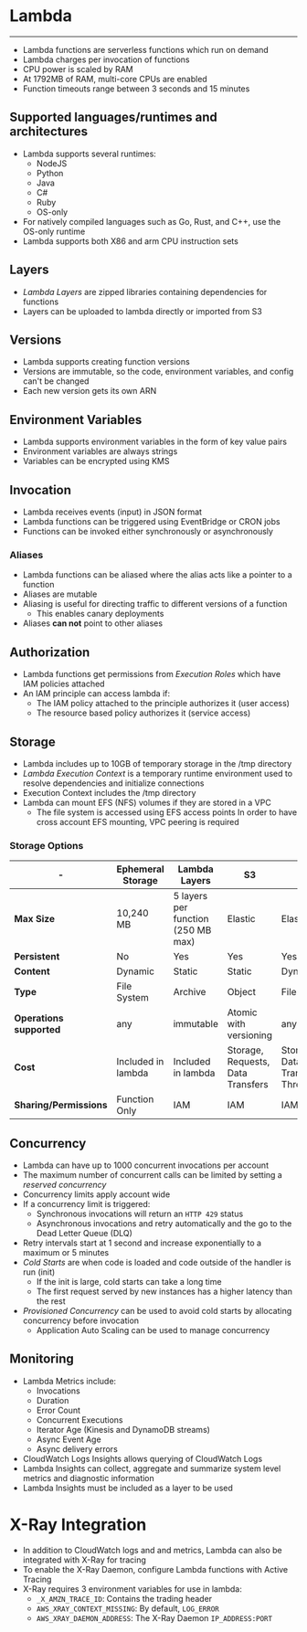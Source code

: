 # Lambda

---

- Lambda functions are serverless functions which run on demand
- Lambda charges per invocation of functions
- CPU power is scaled by RAM
- At 1792MB of RAM, multi-core CPUs are enabled
- Function timeouts range between 3 seconds and 15 minutes

## Supported languages/runtimes and architectures

- Lambda supports several runtimes:
    - NodeJS
    - Python
    - Java
    - C#
    - Ruby
    - OS-only
- For natively compiled languages such as Go, Rust, and C++, use the OS-only runtime
- Lambda supports both X86 and arm CPU instruction sets

## Layers

- *Lambda Layers* are zipped libraries containing dependencies for functions
- Layers can be uploaded to lambda directly or imported from S3

## Versions

- Lambda supports creating function versions
- Versions are immutable, so the code, environment variables, and config can't be changed
- Each new version gets its own ARN

## Environment Variables

- Lambda supports environment variables in the form of key value pairs
- Environment variables are always strings
- Variables can be encrypted using KMS

## Invocation

- Lambda receives events (input) in JSON format
- Lambda functions can be triggered using EventBridge or CRON jobs
- Functions can be invoked either synchronously or asynchronously

### Aliases

- Lambda functions can be aliased where the alias acts like a pointer to a function
- Aliases are mutable
- Aliasing is useful for directing traffic to different versions of a function
    - This enables canary deployments
- Aliases **can not** point to other aliases

## Authorization

- Lambda functions get permissions from *Execution Roles* which have IAM policies attached
- An IAM principle can access lambda if:
    - The IAM policy attached to the principle authorizes it (user access)
    - The resource based policy authorizes it (service access)

## Storage

- Lambda includes up to 10GB of temporary storage in the /tmp directory
- *Lambda Execution Context* is a temporary runtime environment used to resolve dependencies and initialize connections
- Execution Context includes the /tmp directory
- Lambda can mount EFS (NFS) volumes if they are stored in a VPC
    - The file system is accessed using EFS access points
In order to have cross account EFS mounting, VPC peering is required

### Storage Options

| - | Ephemeral Storage | Lambda Layers | S3 | EFS |
| --- | --- | --- | --- | --- |
| **Max Size** | 10,240 MB | 5 layers per function (250 MB max) | Elastic | Elastic |
| **Persistent** | No | Yes | Yes | Yes |
| **Content** | Dynamic | Static | Static | Dynamic |
| **Type** | File System | Archive | Object | File System |
| **Operations supported** | any | immutable | Atomic with versioning | any |
| **Cost** | Included in lambda | Included in lambda | Storage, Requests, Data Transfers | Storage, Data Transfers, Throughput |
| **Sharing/Permissions** | Function Only | IAM | IAM | IAM, NFS |

## Concurrency

- Lambda can have up to 1000 concurrent invocations per account
- The maximum number of concurrent calls can be limited by setting a *reserved concurrency*
- Concurrency limits apply account wide
- If a concurrency limit is triggered:
    - Synchronous invocations will return an `HTTP 429` status
    - Asynchronous invocations and retry automatically and the go to the Dead Letter Queue (DLQ)
- Retry intervals start at 1 second and increase exponentially to a maximum or 5 minutes
- *Cold Starts* are when code is loaded and code outside of the handler is run (init)
    - If the init is large, cold starts can take a long time
    - The first request served by new instances has a higher latency than the rest
- *Provisioned Concurrency* can be used to avoid cold starts by allocating concurrency before invocation
    - Application Auto Scaling can be used to manage concurrency

## Monitoring

- Lambda Metrics include:
    - Invocations
    - Duration
    - Error Count
    - Concurrent Executions
    - Iterator Age (Kinesis and DynamoDB streams)
    - Async Event Age
    - Async delivery errors
- CloudWatch Logs Insights allows querying of CloudWatch Logs
- Lambda Insights can collect, aggregate and summarize system level metrics and diagnostic information
- Lambda Insights must be included as a layer to be used

# X-Ray Integration

- In addition to CloudWatch logs and and metrics, Lambda can also be integrated with X-Ray for tracing
- To enable the X-Ray Daemon, configure Lambda functions with Active Tracing
- X-Ray requires 3 environment variables for use in lambda:
    - `_X_AMZN_TRACE_ID`: Contains the trading header
    - `AWS_XRAY_CONTEXT_MISSING`: By default, `LOG_ERROR`
    - `AWS_XRAY_DAEMON_ADDRESS`: The X-Ray Daemon `IP_ADDRESS:PORT`
